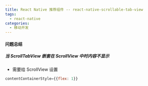 ```yaml
---
title: React Native 推荐组件 -- react-native-scrollable-tab-view
tags:
  - react-native
categories:
  - 移动开发
---
```


#### 问题总结

##### 当 ScrollTabView 嵌套在 ScrollView 中时内容不显示
- 需要给 ScrollView 设置
```jsx
contentContainerStyle={{flex: 1}}
```